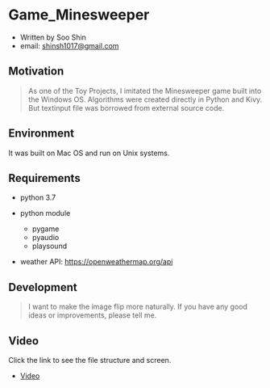 # Game_Minesweeper

- Written by Soo Shin
- email: shinsh1017@gmail.com

## Motivation

> As one of the Toy Projects, I imitated the Minesweeper game built into the Windows OS.
> Algorithms were created directly in Python and Kivy.
> But textinput file was borrowed from external source code.

## Environment

It was built on Mac OS and run on Unix systems.

## Requirements

- python 3.7
- python module
  - pygame 
  - pyaudio
  - playsound 
 

- weather API: https://openweathermap.org/api


## Development

> I want to make the image flip more naturally.
> If you have any good ideas or improvements, please tell me.

## Video
Click the link to see the file structure and screen.

* [Video](https://youtu.be/3BtA_apJ00k)
